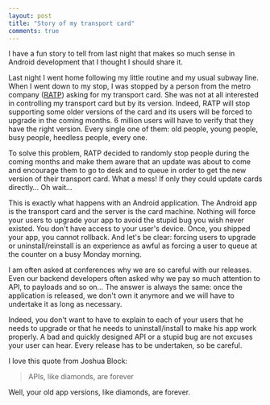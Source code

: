 ```yaml
---
layout: post
title: "Story of my transport card"
comments: true
---
```


I have a fun story to tell from last night that makes so much sense in Android development that I thought I should share it.

<!-- more -->

Last night I went home following my little routine and my usual subway line. When I went down to my stop, I was stopped by a person from the metro company ([RATP](https://en.wikipedia.org/wiki/RATP_Group)) asking for my transport card. She was not at all interested in controlling my transport card but by its version. Indeed, RATP will stop supporting some older versions of the card and its users will be forced to upgrade in the coming months. 6 million users will have to verify that they have the right version. Every single one of them: old people, young people, busy people, heedless people, every one.

To solve this problem, RATP decided to randomly stop people during the coming months and make them aware that an update was about to come and encourage them to go to desk and to queue in order to get the new version of their transport card. What a mess! If only they could update cards directly… Oh wait…

This is exactly what happens with an Android application. The Android app is the transport card and the server is the card machine. Nothing will force your users to upgrade your app to avoid the stupid bug you wish never existed. You don't have access to your user's device. Once, you shipped your app, you cannot rollback. And let's be clear: forcing users to upgrade or uninstall/reinstall is an experience as awful as forcing a user to queue at the counter on a busy Monday morning.

I am often asked at conferences why we are so careful with our releases. Even our backend developers often asked why we pay so much attention to API, to payloads and so on… The answer is always the same: once the application is released, we don't own it anymore and we will have to undertake it as long as necessary.

Indeed, you don't want to have to explain to each of your users that he needs to upgrade or that he needs to uninstall/install to make his app work properly. A bad and quickly designed API or a stupid bug are not excuses your user can hear. Every release has to be undertaken, so be careful.

I love this quote from Joshua Block:

> APIs, like diamonds, are forever

Well, your old app versions, like diamonds, are forever.

